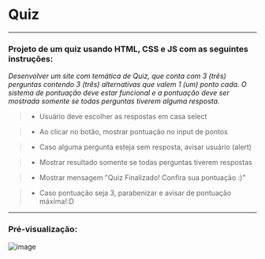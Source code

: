 # Quiz

---

### Projeto de um quiz usando HTML, CSS e JS com as seguintes instruções:

_Desenvolver um site com temática de Quiz, que conta com 3 (três) perguntas contendo 3 (três) alternativas que valem 1 (um) ponto cada. O sistema de pontuação deve estar funcional e a pontuação deve ser mostrada somente se todas perguntas tiverem alguma resposta._

> - Usuário deve escolher as respostas em casa select

> - Ao clicar no botão, mostrar pontuação no input de pontos

> - Caso alguma pergunta esteja sem resposta, avisar usuário (alert)

> - Mostrar resultado somente se todas perguntas tiverem respostas

> - Mostrar mensagem "Quiz Finalizado! Confira sua pontuação :)"

> - Caso pontuação seja 3, parabenizar e avisar de pontuação máxima!:D

---
### Pré-visualização:

![image](https://github.com/biadjordjevic/Quizz/assets/161859325/7b4552f4-5305-415b-b51e-abd212c27f0f)
